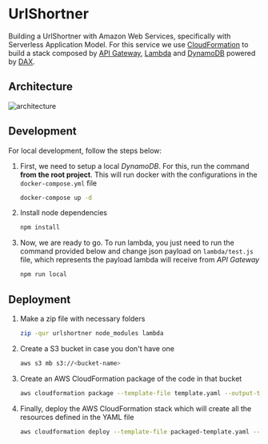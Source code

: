 # UrlShortner

Building a UrlShortner with Amazon Web Services, specifically with Serverless Application Model. For this service we use [CloudFormation](https://aws.amazon.com/cloudformation/) to build a stack composed by [API Gateway](https://aws.amazon.com/api-gateway/), [Lambda](https://aws.amazon.com/lambda/) and [DynamoDB](https://aws.amazon.com/dynamodb/) powered by [DAX](https://aws.amazon.com/dynamodb/dax/).

## Architecture

![architecture](https://d2908q01vomqb2.cloudfront.net/887309d048beef83ad3eabf2a79a64a389ab1c9f/2018/04/19/Arch-Diagram.jpg)


## Development

For local development, follow the steps below:

1. First, we need to setup a local *DynamoDB*. For this, run the command **from the root project**. This will run docker with the configurations in the `docker-compose.yml` file
    ```bash
    docker-compose up -d
    ```
2. Install node dependencies
    ```bash
    npm install
    ```
3. Now, we are ready to go. To run lambda, you just need to run the command provided below and change json payload on `lambda/test.js` file, which represents the payload lambda will receive from *API Gateway*
    ```bash
    npm run local
    ```

## Deployment

1. Make a zip file with necessary folders
    ```bash
    zip -qur urlshortner node_modules lambda
    ```
2. Create a S3 bucket in case you don't have one
    ```bash
    aws s3 mb s3://<bucket-name>
    ```
3. Create an AWS CloudFormation package of the code in that bucket
    ```bash
    aws cloudformation package --template-file template.yaml --output-template-file packaged-template.yaml --s3-bucket <bucket-name>
    ```
4. Finally, deploy the AWS CloudFormation stack which will create all the resources defined in the YAML file
    ```bash
    aws cloudformation deploy --template-file packaged-template.yaml --stack-name urlshortner
    ```
